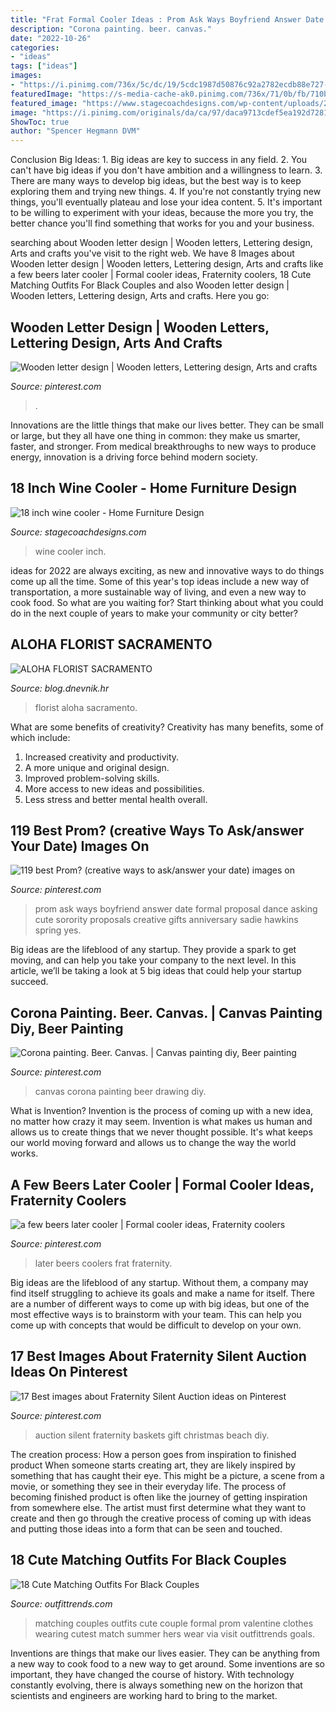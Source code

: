 ```yaml
---
title: "Frat Formal Cooler Ideas : Prom Ask Ways Boyfriend Answer Date Formal Proposal Dance Asking Cute Sorority Proposals Creative Gifts Anniversary Sadie Hawkins Spring Yes"
description: "Corona painting. beer. canvas."
date: "2022-10-26"
categories:
- "ideas"
tags: ["ideas"]
images:
- "https://i.pinimg.com/736x/5c/dc/19/5cdc1987d50876c92a2782ecdb88e727--sorority-formal-prom-invites.jpg"
featuredImage: "https://s-media-cache-ak0.pinimg.com/736x/71/0b/fb/710bfb25f030ccf042bb58a783084676.jpg"
featured_image: "https://www.stagecoachdesigns.com/wp-content/uploads/2017/05/18-inch-wine-cooler.jpg"
image: "https://i.pinimg.com/originals/da/ca/97/daca9713cdef5ea192d7281d94d0a674.jpg"
ShowToc: true
author: "Spencer Hegmann DVM"
---
```



Conclusion
Big Ideas: 1. Big ideas are key to success in any field.
2. You can't have big ideas if you don't have ambition and a willingness to learn.
3. There are many ways to develop big ideas, but the best way is to keep exploring them and trying new things.
4. If you're not constantly trying new things, you'll eventually plateau and lose your idea content.
5. It's important to be willing to experiment with your ideas, because the more you try, the better chance you'll find something that works for you and your business.

	

		
searching about Wooden letter design | Wooden letters, Lettering design, Arts and crafts you've visit to the right web. We have 8 Images about Wooden letter design | Wooden letters, Lettering design, Arts and crafts like a few beers later cooler | Formal cooler ideas, Fraternity coolers, 18 Cute Matching Outfits For Black Couples and also Wooden letter design | Wooden letters, Lettering design, Arts and crafts. Here you go:
		
    
## Wooden Letter Design | Wooden Letters, Lettering Design, Arts And Crafts

<img loading=lazy src="https://i.pinimg.com/originals/69/7e/f8/697ef81f782072cc04492965231a115a.jpg" onerror="this.onerror=null;this.src='https://tse3.mm.bing.net/th?id=OIP.yX63npL7KBOBHkKHmlhV1wHaJ4&amp;pid=15.1';" alt="Wooden letter design | Wooden letters, Lettering design, Arts and crafts">

_Source: pinterest.com_

>. 

	

Innovations are the little things that make our lives better. They can be small or large, but they all have one thing in common: they make us smarter, faster, and stronger. From medical breakthroughs to new ways to produce energy, innovation is a driving force behind modern society.

    
## 18 Inch Wine Cooler - Home Furniture Design

<img loading=lazy src="https://www.stagecoachdesigns.com/wp-content/uploads/2017/05/18-inch-wine-cooler.jpg" onerror="this.onerror=null;this.src='https://tse1.mm.bing.net/th?id=OIP.Rso0G0xge24mjIumEF1TcwHaLJ&amp;pid=15.1';" alt="18 inch wine cooler - Home Furniture Design">

_Source: stagecoachdesigns.com_

>wine cooler inch. 

	

ideas for 2022 are always exciting, as new and innovative ways to do things come up all the time. Some of this year's top ideas include a new way of transportation, a more sustainable way of living, and even a new way to cook food. So what are you waiting for? Start thinking about what you could do in the next couple of years to make your community or city better?

    
## ALOHA FLORIST SACRAMENTO

<img loading=lazy src="http://bit.ly/pcAu5a" onerror="this.onerror=null;this.src='https://tse2.mm.bing.net/th?id=OIP.EzBhebizNEl-U1fLw8aUOQAAAA&amp;pid=15.1';" alt="ALOHA FLORIST SACRAMENTO">

_Source: blog.dnevnik.hr_

>florist aloha sacramento. 

	

What are some benefits of creativity?
Creativity has many benefits, some of which include: 
1. Increased creativity and productivity.
2. A more unique and original design.
3. Improved problem-solving skills.
4. More access to new ideas and possibilities. 
5. Less stress and better mental health overall.

    
## 119 Best Prom? (creative Ways To Ask/answer Your Date) Images On

<img loading=lazy src="https://i.pinimg.com/736x/5c/dc/19/5cdc1987d50876c92a2782ecdb88e727--sorority-formal-prom-invites.jpg" onerror="this.onerror=null;this.src='https://tse3.mm.bing.net/th?id=OIP.tBpECdDM8qTgbmBAGmhuFAHaHa&amp;pid=15.1';" alt="119 best Prom? (creative ways to ask/answer your date) images on">

_Source: pinterest.com_

>prom ask ways boyfriend answer date formal proposal dance asking cute sorority proposals creative gifts anniversary sadie hawkins spring yes. 

	

Big ideas are the lifeblood of any startup. They provide a spark to get moving, and can help you take your company to the next level. In this article, we’ll be taking a look at 5 big ideas that could help your startup succeed.

    
## Corona Painting. Beer. Canvas. | Canvas Painting Diy, Beer Painting

<img loading=lazy src="https://i.pinimg.com/originals/da/ca/97/daca9713cdef5ea192d7281d94d0a674.jpg" onerror="this.onerror=null;this.src='https://tse4.mm.bing.net/th?id=OIP.lxce11ePGM6LK1uw0BTx-QHaHa&amp;pid=15.1';" alt="Corona painting. Beer. Canvas. | Canvas painting diy, Beer painting">

_Source: pinterest.com_

>canvas corona painting beer drawing diy. 

	

What is Invention?
Invention is the process of coming up with a new idea, no matter how crazy it may seem. Invention is what makes us human and allows us to create things that we never thought possible. It's what keeps our world moving forward and allows us to change the way the world works.

    
## A Few Beers Later Cooler | Formal Cooler Ideas, Fraternity Coolers

<img loading=lazy src="https://i.pinimg.com/originals/45/46/bd/4546bde888ac153406e0a989d92181db.jpg" onerror="this.onerror=null;this.src='https://tse3.mm.bing.net/th?id=OIP.lkJhLdV6BDtv0NH2j4nNXAHaJ4&amp;pid=15.1';" alt="a few beers later cooler | Formal cooler ideas, Fraternity coolers">

_Source: pinterest.com_

>later beers coolers frat fraternity. 

	

Big ideas are the lifeblood of any startup. Without them, a company may find itself struggling to achieve its goals and make a name for itself. There are a number of different ways to come up with big ideas, but one of the most effective ways is to brainstorm with your team. This can help you come up with concepts that would be difficult to develop on your own.

    
## 17 Best Images About Fraternity Silent Auction Ideas On Pinterest

<img loading=lazy src="https://s-media-cache-ak0.pinimg.com/736x/71/0b/fb/710bfb25f030ccf042bb58a783084676.jpg" onerror="this.onerror=null;this.src='https://tse4.mm.bing.net/th?id=OIP.Y86y9fp29Wz_FKu3LgaFPQHaJ3&amp;pid=15.1';" alt="17 Best images about Fraternity Silent Auction ideas on Pinterest">

_Source: pinterest.com_

>auction silent fraternity baskets gift christmas beach diy. 

	

The creation process: How a person goes from inspiration to finished product
When someone starts creating art, they are likely inspired by something that has caught their eye. This might be a picture, a scene from a movie, or something they see in their everyday life. The process of becoming finished product is often like the journey of getting inspiration from somewhere else. The artist must first determine what they want to create and then go through the creative process of coming up with ideas and putting those ideas into a form that can be seen and touched.

    
## 18 Cute Matching Outfits For Black Couples

<img loading=lazy src="http://www.outfittrends.com/wp-content/uploads/2017/06/3cda2e8f01a02681919bac4695eb7831.jpg" onerror="this.onerror=null;this.src='https://tse4.mm.bing.net/th?id=OIP.jlb5lnA7vjNPPe9uli1obAHaJ4&amp;pid=15.1';" alt="18 Cute Matching Outfits For Black Couples">

_Source: outfittrends.com_

>matching couples outfits cute couple formal prom valentine clothes wearing cutest match summer hers wear via visit outfittrends goals. 

	

Inventions are things that make our lives easier. They can be anything from a new way to cook food to a new way to get around. Some inventions are so important, they have changed the course of history. With technology constantly evolving, there is always something new on the horizon that scientists and engineers are working hard to bring to the market.

